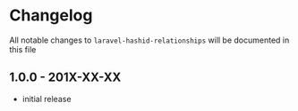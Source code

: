 # Changelog

All notable changes to `laravel-hashid-relationships` will be documented in this file

## 1.0.0 - 201X-XX-XX

- initial release
